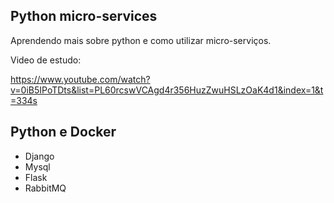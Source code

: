 ## Python micro-services

Aprendendo mais sobre python e como utilizar micro-serviços.

Video de estudo:

https://www.youtube.com/watch?v=0iB5IPoTDts&list=PL60rcswVCAgd4r356HuzZwuHSLzOaK4d1&index=1&t=334s


## Python e Docker

- Django
- Mysql
- Flask
- RabbitMQ
